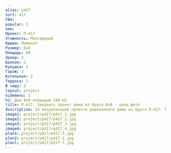 ```yaml
---
alias: p417
Sort: 417
FBX: 
popular: 1
new: 
Проект: П-417
Этажность: Мансардный
Крыша: Ломаная
Размер: 6х8
Площадь: 69
Эркер: 2
Балкон: 1
Кукушка: 2
Гараж: 2
Котельная: 2
Терраса: 2
В чашу: 2
layout: project
hidemenu: 1
h1: Дом 9х9 площадью 148 м2
title: П-417. Заказать проект дома из бруса 6х8 - цена фото
description: 3d визуализация проекта деревянного дома из бруса П-417. Площадь 69 м2, размер 6х8. Вы можете внести любые изменения в проект.
image1: project/p417/p417_1.jpg
image2: project/p417/p417_2.jpg
image3: project/p417/p417_3.jpg
image4: project/p417/p417_4.jpg
plan1: project/p417/p417-1.jpg
plan2: project/p417/p417-2.jpg
planl: project/p417/p417-f.jpg
---
```

